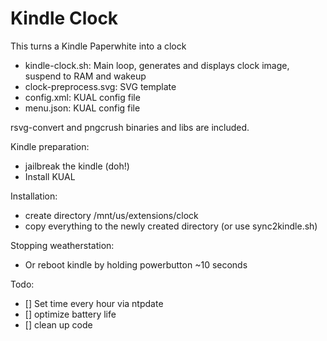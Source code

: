 # Kindle Clock

This turns a Kindle Paperwhite into a clock

* kindle-clock.sh: Main loop, generates and displays clock image, suspend to RAM and wakeup
* clock-preprocess.svg: SVG template
* config.xml: KUAL config file
* menu.json: KUAL config file

rsvg-convert and pngcrush binaries and libs are included.

Kindle preparation:
* jailbreak the kindle (doh!)
* Install KUAL

Installation:
* create directory /mnt/us/extensions/clock
* copy everything to the newly created directory (or use sync2kindle.sh)

Stopping weatherstation:
* Or reboot kindle by holding powerbutton ~10 seconds

Todo:
* [] Set time every hour via ntpdate
* [] optimize battery life
* [] clean up code
